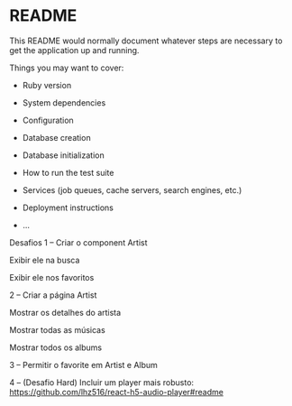 # README

This README would normally document whatever steps are necessary to get the
application up and running.

Things you may want to cover:

* Ruby version

* System dependencies

* Configuration

* Database creation

* Database initialization

* How to run the test suite

* Services (job queues, cache servers, search engines, etc.)

* Deployment instructions

* ...

Desafios
1 – Criar o component Artist

Exibir ele na busca

Exibir ele nos favoritos

2 – Criar a página Artist

Mostrar os detalhes do artista

Mostrar todas as músicas

Mostrar todos os albums

3 – Permitir o favorite em Artist e Album

4 – (Desafio Hard) Incluir um player mais robusto: https://github.com/lhz516/react-h5-audio-player#readme